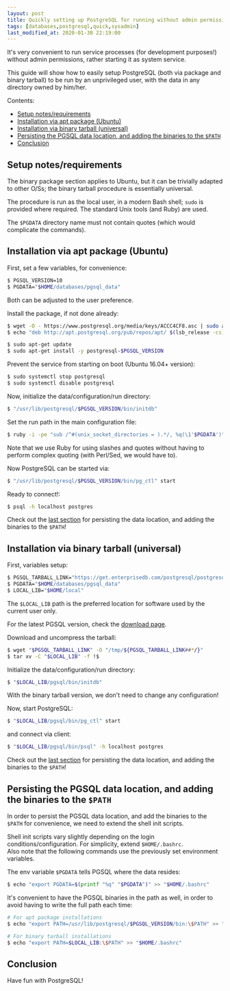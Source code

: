 ```yaml
---
layout: post
title: Quickly setting up PostgreSQL for running without admin permissions
tags: [databases,postgresql,quick,sysadmin]
last_modified_at: 2020-01-30 22:19:00
---
```


It's very convenient to run service processes (for development purposes!) without admin permissions, rather starting it as system service.

This guide will show how to easily setup PostgreSQL (both via package and binary tarball) to be run by an unprivileged user, with the data in any directory owned by him/her.

Contents:

- [Setup notes/requirements](/Quickly-setting-up-postgresql-for-running-without-admin-permissions#setup-notesrequirements)
- [Installation via apt package (Ubuntu)](/Quickly-setting-up-postgresql-for-running-without-admin-permissions#installation-via-apt-package-ubuntu)
- [Installation via binary tarball (universal)](/Quickly-setting-up-postgresql-for-running-without-admin-permissions#installation-via-binary-tarball-universal)
- [Persisting the PGSQL data location, and adding the binaries to the `$PATH`](/Quickly-setting-up-postgresql-for-running-without-admin-permissions#persisting-the-pgsql-data-location-and-adding-the-binaries-to-the-path)
- [Conclusion](/Quickly-setting-up-postgresql-for-running-without-admin-permissions#conclusion)

## Setup notes/requirements

The binary package section applies to Ubuntu, but it can be trivially adapted to other O/Ss; the binary tarball procedure is essentially universal.

The procedure is run as the local user, in a modern Bash shell; `sudo` is provided where required. The standard Unix tools (and Ruby) are used.

The `$PGDATA` directory name must not contain quotes (which would complicate the commands).

## Installation via apt package (Ubuntu)

First, set a few variables, for convenience:

```sh
$ PGSQL_VERSION=10
$ PGDATA="$HOME/databases/pgsql_data"
```

Both can be adjusted to the user preference.

Install the package, if not done already:

```sh
$ wget -O - https://www.postgresql.org/media/keys/ACCC4CF8.asc | sudo apt-key add -
$ echo "deb http://apt.postgresql.org/pub/repos/apt/ $(lsb_release -cs)-pgdg main" | sudo tee /etc/apt/sources.list.d/pgdg.list

$ sudo apt-get update
$ sudo apt-get install -y postgresql-$PGSQL_VERSION
```

Prevent the service from starting on boot (Ubuntu 16.04+ version):

```sh
$ sudo systemctl stop postgresql
$ sudo systemctl disable postgresql
```

Now, initialize the data/configuration/run directory:

```sh
$ "/usr/lib/postgresql/$PGSQL_VERSION/bin/initdb"
```

Set the run path in the main configuration file:

```sh
$ ruby -i -pe "sub /^#(unix_socket_directories = ).*/, %q(\1'$PGDATA')" "$PGDATA/postgresql.conf"
```

Note that we use Ruby for using slashes and quotes without having to perform complex quoting (with Perl/Sed, we would have to).

Now PostgreSQL can be started via:

```sh
$ "/usr/lib/postgresql/$PGSQL_VERSION/bin/pg_ctl" start
```

Ready to connect!:

```sh
$ psql -h localhost postgres
```

Check out the [last section](#persisting-the-pgsql-data-location-and-adding-the-binaries-to-the-path) for persisting the data location, and adding the binaries to the `$PATH`!

## Installation via binary tarball (universal)

First, variables setup:

```sh
$ PGSQL_TARBALL_LINK="https://get.enterprisedb.com/postgresql/postgresql-10.10-1-linux-x64-binaries.tar.gz"
$ PGDATA="$HOME/databases/pgsql_data"
$ LOCAL_LIB="$HOME/local"
```

The `$LOCAL_LIB` path is the preferred location for software used by the current user only.

For the latest PGSQL version, check the [download page](https://www.enterprisedb.com/download-postgresql-binaries).

Download and uncompress the tarball:

```sh
$ wget "$PGSQL_TARBALL_LINK" -O "/tmp/${PGSQL_TARBALL_LINK##*/}"
$ tar xv -C "$LOCAL_LIB" -f !$
```

Initialize the data/configuration/run directory:

```sh
$ "$LOCAL_LIB/pgsql/bin/initdb"
```

With the binary tarball version, we don't need to change any configuration!

Now, start PostgreSQL:

```sh
$ "$LOCAL_LIB/pgsql/bin/pg_ctl" start
```

and connect via client:

```sh
$ "$LOCAL_LIB/pgsql/bin/psql" -h localhost postgres
```

Check out the [last section](#persisting-the-pgsql-data-location-and-adding-the-binaries-to-the-path) for persisting the data location, and adding the binaries to the `$PATH`!

## Persisting the PGSQL data location, and adding the binaries to the `$PATH`

In order to persist the PGSQL data location, and add the binaries to the `$PATH` for convenience, we need to extend the shell init scripts.

Shell init scripts vary slightly depending on the login conditions/configuration. For simplicity, extend `$HOME/.bashrc`.  
Also note that the following commands use the previously set environment variables.

The env variable `$PGDATA` tells PGSQL where the data resides:

```sh
$ echo "export PGDATA=$(printf "%q" "$PGDATA")" >> "$HOME/.bashrc"
```

It's convenient to have the PGSQL binaries in the path as well, in order to avoid having to write the full path each time:

```sh
# For apt package installations
$ echo "export PATH=/usr/lib/postgresql/$PGSQL_VERSION/bin:\$PATH" >> "$HOME/.bashrc"

# For binary tarball installations
$ echo "export PATH=$LOCAL_LIB:\$PATH" >> "$HOME/.bashrc"
```

## Conclusion

Have fun with PostgreSQL!
